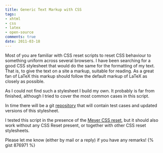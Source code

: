 ```yaml
---
title: Generic Text Markup with CSS
tags:
- xhtml
- css
- latex
- open-source
comments: true
date: 2011-03-18
---
```

Most of you are familiar with CSS reset scripts to reset CSS behaviour to
something uniform across several browsers. I have been searching for a good CSS
stylesheet that would do the same for the formatting of my text. That is, to
give the text on a site a markup, suitable for reading. As a great fan of LaTeX
this markup should follow the default markup of LaTeX as closely as possible.

As I could not find such a stylesheet I build my own. It probably is far from
finished, although I tried to cover the most common cases in this script.

In time there will be a git <a href="http://github.com">repository</a> that will
contain test cases and updated versions of this stylesheet.

I tested this script in the presence of the <a title="CSS Tools: Reset CSS"
href="http://meyerweb.com/eric/tools/css/reset/">Meyer CSS reset</a>, but it
should also work without any CSS Reset present, or together with other CSS reset
stylesheets.

Please let me know (either by mail or a reply) if you have any remarks!
{% gist 876971 %}
